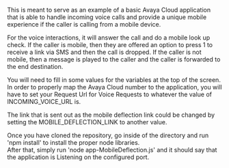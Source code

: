 This is meant to serve as an example of a basic Avaya Cloud application that is able to handle incoming voice calls and provide a unique mobile experience if the caller is calling from a mobile device.

For the voice interactions, it will answer the call and do a mobile look up check.  If the caller is mobile, then they are offered an option to press 1 to
receive a link via SMS and then the call is dropped.  If the caller is not mobile, then a message is played to the caller and the caller is forwarded to the end destination.


You will need to fill in some values for the variables at the top of the screen.  In order to properly map the Avaya Cloud number to the application, you will have to set your Request Url for Voice Requests to whatever the value of INCOMING_VOICE_URL is.  

The link that is sent out as the mobile deflection link could be changed by setting the MOBILE_DEFLECTION_LINK to another value.

Once you have cloned the repository, go inside of the directory and run 'npm install' to install the proper node libraries.  
After that, simply run 'node app-MobileDeflection.js' and it should say that the application is Listening on the configured port.
